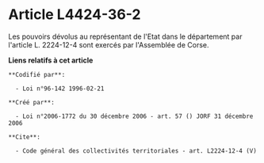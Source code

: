 # Article L4424-36-2

Les pouvoirs dévolus au représentant de l'Etat dans le département par l'article L. 2224-12-4 sont exercés par l'Assemblée de
Corse.

**Liens relatifs à cet article**

	**Codifié par**:

	  - Loi n°96-142 1996-02-21

	**Créé par**:

	  - Loi n°2006-1772 du 30 décembre 2006 - art. 57 () JORF 31 décembre 2006

	**Cite**:

	  - Code général des collectivités territoriales - art. L2224-12-4 (V)
